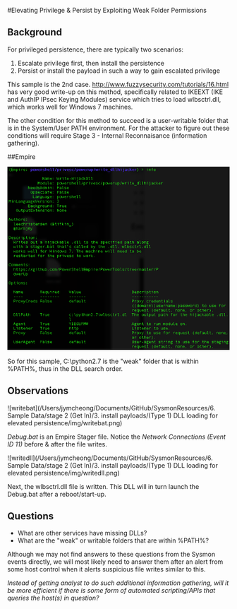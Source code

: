#Elevating Privilege & Persist by Exploiting Weak Folder Permissions

## Background

For privileged persistence, there are typically two scenarios:

1. Escalate privilege first, then install the persistence
2. Persist or install the payload in such a way to gain escalated privilege

This sample is the 2nd case. http://www.fuzzysecurity.com/tutorials/16.html has very good write-up on this method, specifically related to IKEEXT (IKE and AuthIP IPsec Keying Modules) service which tries to load wlbsctrl.dll, which works well for Windows 7 machines. 

The other condition for this method to succeed is a user-writable folder that is in the System/User PATH environment. For the attacker to figure out these conditions will require Stage 3 - Internal Reconnaisance (information gathering).

##Empire

![](img/empire.png)

So for this sample, C:\python2.7 is the "weak" folder that is within %PATH%, thus in the DLL search order.  

## Observations

![writebat](/Users/jymcheong/Documents/GitHub/SysmonResources/6. Sample Data/stage 2 (Get In)/3. install payloads/(Type 1) DLL loading for elevated persistence/img/writebat.png)

*Debug.bat* is an Empire Stager file. Notice the *Network Connections (Event ID 11)* before & after the file writes.

![writedll](/Users/jymcheong/Documents/GitHub/SysmonResources/6. Sample Data/stage 2 (Get In)/3. install payloads/(Type 1) DLL loading for elevated persistence/img/writedll.png)

Next, the wlbsctrl.dll file is written. This DLL will in turn launch the Debug.bat after a reboot/start-up.

## Questions

* What are other services have missing DLLs?
* What are the "weak" or writable folders that are within %PATH%?

Although we may not find answers to these questions from the Sysmon events directly, we will most likely need to answer them after an alert from some host control when it alerts suspicious file writes similar to this. 

*Instead of getting analyst to do such additional information gathering, will it be more efficient if there is some form of automated scripting/APIs that queries the host(s) in question?*